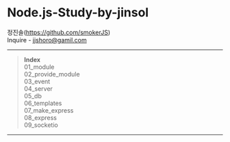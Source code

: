 

**Node.js-Study-by-jinsol**
===============
정진솔(https://github.com/smokerJS)<br>
Inquire - jjshoro@gamil.com<br>

---------------------------------------


>**Index**<br>
>01_module<br>
>02_provide_module<br>
>03_event<br>
>04_server<br>
>05_db<br>
>06_templates<br>
>07_make_express<br>
>08_express<br>
>09_socketio<br>
>
---------------------------------------